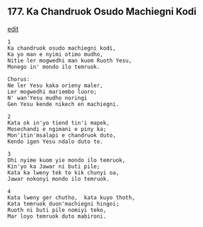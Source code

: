 
## 177.  Ka Chandruok Osudo Machiegni Kodi
[edit](https://docs.google.com/document/d/1cIC880bcKGaS1Dec_et0mn_P4kFonILK/edit?mode=html)



    1
    Ka chandruok osudo machiegni kodi, 
    Ka yo man e nyimi otimo mudho, 
    Nitie ler mogwedhi man kuom Ruoth Yesu, 
    Monego in' mondo ilo temruok.

    Chorus:
    Ne ler Yesu kaka orieny maler, 
    Ler mogwedhi mariembo luoro; 
    N' wan'Yesu mudho noringi 
    Gen Yesu kende nikech en machiegni.

    2
    Kata ok in'yo tiend tin'i mapek, 
    Mosechandi e ngimani e piny ka; 
    Mon'itin'msalapi e chandruok duto, 
    Kendo igen Yesu ndalo duto te.

    3
    Dhi nyime kuom yie mondo ilo temruok, 
    Kin'yo ka Jawar ni buti pile; 
    Kata ka lweny tek to kik chunyi oa, 
    Jawar nokonyi mondo ilo temruok.

    4
    Kata lweny ger chutho,  kata kuyo thoth, 
    Kata temruok duon'machiegni hingoi; 
    Ruoth ni buti pile nomiyi teko, 
    Mar loyo temruok duto mabironi.


